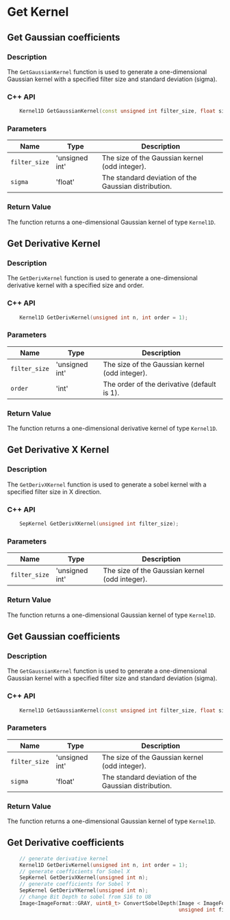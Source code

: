 # Get Kernel


## Get Gaussian coefficients

### Description
The `GetGaussianKernel` function is used to generate a one-dimensional Gaussian kernel with
a specified filter size and standard deviation (sigma).

### C++ API
```c++
	Kernel1D GetGaussianKernel(const unsigned int filter_size, float sigma);
```
### Parameters

| Name          | Type           | Description                                        |
| ------------- | ---------------|--------------------------------------------------- |
| `filter_size` | 'unsigned int' |The size of the Gaussian kernel (odd integer).      |
| `sigma`       | 'float'        |The standard deviation of the Gaussian distribution.|

### Return Value
The function returns a one-dimensional Gaussian kernel of type `Kernel1D`.


## Get Derivative Kernel

### Description
The `GetDerivKernel` function is used to generate a one-dimensional derivative 
kernel with a specified size and order.

### C++ API
```c++
	Kernel1D GetDerivKernel(unsigned int n, int order = 1);
```
### Parameters

| Name          | Type           | Description                                    |
| ------------- | ---------------|----------------------------------------------- |
| `filter_size` | 'unsigned int' | The size of the Gaussian kernel (odd integer). |
| `order`       | 'int'          | The order of the derivative (default is 1).    |

### Return Value
The function returns a one-dimensional derivative kernel of type `Kernel1D`.


## Get Derivative X Kernel

### Description
The `GetDerivXKernel` function is used to generate a sobel kernel with
a specified filter size in X direction.

### C++ API
```c++
	SepKernel GetDerivXKernel(unsigned int filter_size);
```
### Parameters

| Name          | Type           | Description                                        |
| ------------- | ---------------|--------------------------------------------------- |
| `filter_size` | 'unsigned int' |The size of the Gaussian kernel (odd integer).      |

### Return Value
The function returns a one-dimensional Gaussian kernel of type `Kernel1D`.


## Get Gaussian coefficients

### Description
The `GetGaussianKernel` function is used to generate a one-dimensional Gaussian kernel with
a specified filter size and standard deviation (sigma).

### C++ API
```c++
	Kernel1D GetGaussianKernel(const unsigned int filter_size, float sigma);
```
### Parameters

| Name          | Type           | Description                                        |
| ------------- | ---------------|--------------------------------------------------- |
| `filter_size` | 'unsigned int' |The size of the Gaussian kernel (odd integer).      |
| `sigma`       | 'float'        |The standard deviation of the Gaussian distribution.|

### Return Value
The function returns a one-dimensional Gaussian kernel of type `Kernel1D`.


## Get Derivative coefficients

```c++
    // generate derivative kernel
	Kernel1D GetDerivKernel(unsigned int n, int order = 1);
	// generate coefficients for Sobel X
	SepKernel GetDerivXKernel(unsigned int n);
	// generate coefficients for Sobel Y
	SepKernel GetDerivYKernel(unsigned int n);
	// change Bit Depth to sobel from S16 to U8
	Image<ImageFormat::GRAY, uint8_t> ConvertSobelDepth(Image < ImageFormat::GRAY, int16_t>& in,
	                                                    unsigned int filter_size);
```

